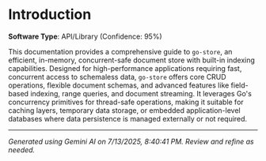 # Introduction

**Software Type**: API/Library (Confidence: 95%)

This documentation provides a comprehensive guide to `go-store`, an efficient, in-memory, concurrent-safe document store with built-in indexing capabilities. Designed for high-performance applications requiring fast, concurrent access to schemaless data, `go-store` offers core CRUD operations, flexible document schemas, and advanced features like field-based indexing, range queries, and document streaming. It leverages Go's concurrency primitives for thread-safe operations, making it suitable for caching layers, temporary data storage, or embedded application-level databases where data persistence is managed externally or not required.

---
*Generated using Gemini AI on 7/13/2025, 8:40:41 PM. Review and refine as needed.*